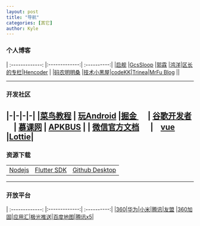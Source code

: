 ```yaml
---
layout: post
title: "导航"
categories: [其它]
author: Kyle
---
```


### 个人博客 ###

| :-------------: |:-------------:| :----------:|
|[启舰](http://blog.csdn.net/harvic880925/ "自定义view") |[GcsSloop](http://www.gcssloop.com/customview/CustomViewIndex/ "自定义view") |[郭霖](http://blog.csdn.net/guolin_blog) |[鸿洋](https://blog.csdn.net/lmj623565791)|[区长的专栏](http://blog.csdn.net/sbsujjbcy)|[Hencoder](http://hencoder.com/) |
|[码农明明桑](https://isming.info/) |[技术小黑屋](https://droidyue.com/)|[codeKK](http://a.codekk.com/)|[Trinea](http://www.trinea.cn/)|[MrFu Blog](https://mrfu.me/ "Glide详解") ||

----------
### 开发社区 ###
|-|-|-|-|
|[菜鸟教程](https://www.runoob.com/) | [玩Android](https://www.wanandroid.com/) |[掘金 ](https://juejin.im/tag/Android)     | [谷歌开发者](https://developer.android.google.cn/index.html)     | [慕课网](https://www.imooc.com/) | [APKBUS](http://www.apkbus.com/) |
| [微信官方文档](https://developers.weixin.qq.com/doc/)      |    [vue](https://cn.vuejs.org/v2/guide/) |[Lottie](https://lottiefiles.com/)|
----------
### 资源下载 ###

<table class="table table-striped">
   <tr>
    <td><a href="https://nodejs.org/en/download/" target="_blank">Nodejs</a></td>
    <td><a href="https://flutter.dev/docs/development/tools/sdk/releases#windows" target="_blank">Flutter SDK</a></td>
    <td><a href="https://desktop.github.com/" target="_blank">Github Desktop</a></td>
   </tr>
</table>

----------
### 开放平台 ###

| :-------------: |:-------------:| :----------:|
|[360](http://dev.360.cn/)|[华为](https://developer.huawei.com/consumer/cn/)|[小米](https://dev.mi.com/console/)|[腾讯](https://open.tencent.com/)|[友盟](https://www.umeng.com/)
|[360加固](http://jiagu.360.cn/#/global/index)|[应用汇](http://dev.appchina.com/dev/index)|[极光推送](https://www.jiguang.cn/push)|[百度地图](http://lbsyun.baidu.com/)|[腾讯x5](https://x5.tencent.com/tbs/index.html)|
